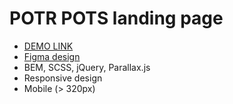 # POTR POTS landing page

- [DEMO LINK](https://dtsehelnyk.github.io/Potr_Pots/)
- [Figma design](https://www.figma.com/file/B4inXKHcMH3ChrTnXEJKS1/POTR-POTS-(Copy)?node-id=0%3A1)
- BEM, SCSS, jQuery, Parallax.js
- Responsive design
- Mobile (> 320px)
